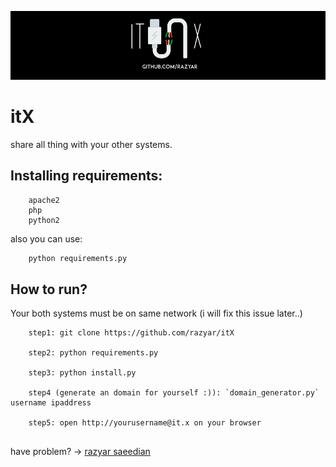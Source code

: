 ![Logo](logo.png)
# itX
share all thing with your other systems.

## Installing requirements:
```
	apache2
	php
	python2
```
also you can use:
```bash
	python requirements.py
```

## How to run?
Your both systems must be on same network (i will fix this issue later..)

```
	step1: git clone https://github.com/razyar/itX
	
	step2: python requirements.py

	step3: python install.py
	
	step4 (generate an domain for yourself :)): `domain_generator.py` username ipaddress 
	
	step5: open http://yourusername@it.x on your browser
	
```

have problem? -> [razyar saeedian](https://khoderazyar.ir)
